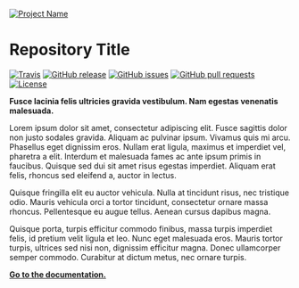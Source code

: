 [![Project Name](https://rawgit.com/kieranpotts/rootfiles/prod/docs/img/logo.svg)](https://www.example.com/)

# Repository Title

[![Travis](https://img.shields.io/travis/user/repo.svg?style=for-the-badge)](https://travis-ci.org/user/repo)
[![GitHub release](https://img.shields.io/github/release/user/repo.svg?style=for-the-badge)](https://github.com/user/repo/releases)
[![GitHub issues](https://img.shields.io/github/issues/user/repo.svg?style=for-the-badge)](https://github.com/user/repo/issues)
[![GitHub pull requests](https://img.shields.io/github/issues-pr/kieranpotts/rootfiles.svg?style=for-the-badge)](https://github.com/user/repo/pulls)
[![License](https://img.shields.io/github/license/user/repo.svg?style=for-the-badge)](LICENSE.txt)

**Fusce lacinia felis ultricies gravida vestibulum. Nam egestas venenatis malesuada.**

Lorem ipsum dolor sit amet, consectetur adipiscing elit. Fusce sagittis dolor non justo sodales gravida. Aliquam ac pulvinar ipsum. Vivamus quis mi arcu. Phasellus eget dignissim eros. Nullam erat ligula, maximus et imperdiet vel, pharetra a elit. Interdum et malesuada fames ac ante ipsum primis in faucibus. Quisque sed dui sit amet risus egestas imperdiet. Aliquam erat felis, rhoncus sed eleifend a, auctor in lectus. 

Quisque fringilla elit eu auctor vehicula. Nulla at tincidunt risus, nec tristique odio. Mauris vehicula orci a tortor tincidunt, consectetur ornare massa rhoncus. Pellentesque eu augue tellus. Aenean cursus dapibus magna. 

Quisque porta, turpis efficitur commodo finibus, massa turpis imperdiet felis, id pretium velit ligula et leo. Nunc eget malesuada eros. Mauris tortor turpis, ultrices sed nisi non, dignissim efficitur magna. Donec ullamcorper semper commodo. Curabitur at dictum metus, nec ornare turpis. 

**[Go to the documentation.](docs/)**
